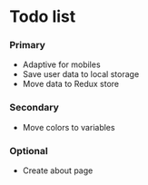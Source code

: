 # Todo list

### Primary
  - Adaptive for mobiles
  - Save user data to local storage
  - Move data to Redux store

### Secondary
  - Move colors to variables

### Optional
  - Create about page